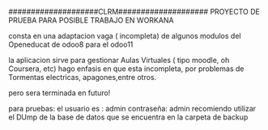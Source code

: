 ####################CLRM####################
PROYECTO DE PRUEBA PARA POSIBLE TRABAJO EN WORKANA

consta en una adaptacion vaga ( incompleta) de algunos modulos  del Openeducat de odoo8
para el odoo11

la aplicacion sirve para gestionar Aulas Virtuales 
( tipo moodle, oh Coursera, etc)
hago enfasis en que esta incompleta, por problemas de 
Tormentas electricas, apagones,entre otros.

pero sera terminada en futuro!


para pruebas:
el usuario es : admin
contraseña: admin
recomiendo utilizar el DUmp de la base de datos que se encuentra en la carpeta de backup

